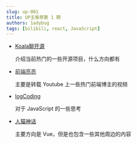 ```yaml
---
slug: up-001
title: UP主推荐第 1 期
authors: 1adybug
tags: [bilibili, react, JavaScript]
---
```


- [Koala聊开源](https://space.bilibili.com/489667127)

    介绍当前热门的一些开源项目，什么方向都有

- [前端亮亮](https://space.bilibili.com/1221413613)

    主要是转载 Youtube 上一些热门前端博主的视频

- [logCoding](https://space.bilibili.com/16948004)

    对于 JavaScript 的一些思考

- [人猫神话](https://space.bilibili.com/3493137875994964)

    主要方向是 Vue，但是也包含一些其他周边的内容
